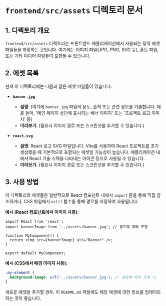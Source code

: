 # `frontend/src/assets` 디렉토리 문서

## 1. 디렉토리 개요

`frontend/src/assets` 디렉토리는 프론트엔드 애플리케이션에서 사용되는 정적 에셋 파일들을 저장하는 곳입니다. 여기에는 이미지 파일(JPG, PNG, SVG 등), 폰트 파일, 또는 기타 미디어 파일들이 포함될 수 있습니다.

## 2. 에셋 목록

현재 이 디렉토리에는 다음과 같은 에셋 파일들이 있습니다:

-   **`banner.jpg`**
    -   **설명**: (여기에 `banner.jpg` 파일의 용도, 출처 또는 관련 정보를 기술합니다. 예를 들어, '메인 페이지 상단에 표시되는 배너 이미지' 또는 '프로젝트 로고 이미지' 등)
    -   **미리보기**: (필요시 이미지 경로 또는 스크린샷을 추가할 수 있습니다.)

-   **`react.svg`**
    -   **설명**: React 로고 SVG 파일입니다. Vite를 사용하여 React 프로젝트를 초기 생성했을 때 기본적으로 포함되는 에셋일 가능성이 높습니다. 애플리케이션 내에서 React 기술 스택을 나타내는 아이콘 등으로 사용될 수 있습니다.
    -   **미리보기**: (필요시 이미지 경로 또는 스크린샷을 추가할 수 있습니다.)

## 3. 사용 방법

이 디렉토리의 에셋들은 일반적으로 React 컴포넌트 내에서 `import` 문을 통해 직접 참조하거나, CSS 파일에서 `url()` 함수를 통해 경로를 지정하여 사용됩니다.

**예시 (React 컴포넌트에서 이미지 사용):**

```tsx
import React from 'react';
import bannerImage from '../assets/banner.jpg'; // 경로에 따라 조정

function MyComponent() {
  return <img src={bannerImage} alt="Banner" />;
}

export default MyComponent;
```

**예시 (CSS에서 배경 이미지 사용):**

```css
.my-element {
  background-image: url('../assets/banner.jpg'); /* 경로에 따라 조정 */
}
```

새로운 에셋을 추가할 경우, 이 `README.md` 파일에도 해당 에셋에 대한 정보를 업데이트하는 것이 좋습니다.
